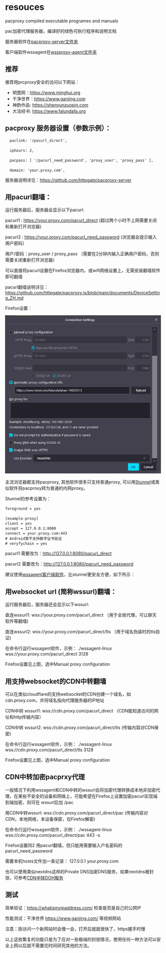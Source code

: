# resouces

pacproxy compiled executable programes and manuals

pac加密代理服务器，编译好的绿色可执行程序和说明文档

服务器软件在[pacproxy-server文件夹](pacproxy-server)

客户端软件wssagent在[wssproxy-agent文件夹](wssproxy-agent)


## 推荐

推荐用prcproxy安全的访问以下网站：
* 明慧网：https://www.minghui.org
* 干净世界：https://www.ganjing.com
* 神韵作品: https://shenyunzuopin.com
* 大法经书: https://www.falundafa.org


## pacproxy 服务器设置（参数示例）：

```
  paclink: '/pacurl_direct',

  iphours: 2,
  
  pacpass: [ '/pacurl_need_password', 'proxy_user', 'proxy_pass' ],
  
  domain: 'your.proxy.com',
```
服务器说明详见：https://github.com/httpgate/pacproxy-server


## 用pacurl翻墙：

运行服务器后，服务器会显示以下pacurl:

pacurl1 :  https://your.proxy.com/pacurl_direct         (超过两个小时不上网需要关闭和重新打开浏览器)

pacurl2 :  https://your.proxy.com/pacurl_need_password  (浏览器会提示输入用户密码）

   用户/密码：proxy_user / proxy_pass  （需要在2分钟内输入正确用户密码，否则需要关闭重新打开浏览器）

可以直接将pacurl设置在Firefox浏览器内，或wifi网络设置上，无需安装翻墙软件即可翻墙

pacurl翻墙说明详见： https://github.com/httpgate/pacproxy.js/blob/main/documents/DeviceSetting_ZH.md

Firefox设置：

![Firefox设置图](Firefox.JPG)

主流浏览器都支持pacproxy, 其他软件很多只支持普通proxy, 可以用[Stunnel](https://www.stunnel.org/)或类似软件将pacproxy转为普通的内网proxy。

Stunnel的参考设置为：

```
foreground = yes

[example-proxy]
client = yes
accept = 127.0.0.1:8080
connect = your.proxy.com:443
# Android暂不支持数字证书验证
# veryfychain = yes
```
pacurl1 需要改为：http://127.0.0.1:8080/pacurl_direct

pacurl2 需要改为：http://127.0.0.1:8080/pacurl_need_password

建议使用[wssagent客户端软件](https://github.com/httpgate/wssproxy-agent)，比stunnel更安全方便，如下所示：

## 用websocket url (简称wssurl)翻墙：

运行服务器后，服务器还会显示以下wssurl:

直连wssurl1:  wss://your.proxy.com/pacurl_direct   （用于全局代理，可让聊天软件等翻墙)

直连wssurl2:  wss://your.proxy.com/pacurl_direct/tls  （用于域名伪装时的tls验证)

在命令行运行wssagent软件，示例： ./wssagent-linux  wss://your.proxy.com/pacurl_direct  3128

Firefox设置见上图，选中Manual proxy configuration


## 用支持websocket的CDN中转翻墙

可以在类似cloudflare的支持websocket的CDN创建一个域名，如cdn.proxy.com，并将域名指向代理服务器的IP地址

CDN中转 wssurl1:   wss://cdn.proxy.com/pacurl_direct   （CDN能知道访问的网址和http传输内容）

CDN中转 wssurl2:   wss://cdn.proxy.com/pacurl_direct/tls   (传输内容对CDN保密)

在命令行运行wssagent软件，示例： ./wssagent-linux  wss://cdn.proxy.com/pacurl_direct/tls  3128

Firefox设置见上图，选中Manual proxy configuration


## CDN中转加密pacprxy代理

一般情况下利用wssagent和CDN中转的wssurl会将加密代理转换成本地非加密代理，在某些不安全的设备和网络上，可能希望在Firefox上设置加密pacurl实现端到端加密，则可在 wssurl后加 /pac

用CDN中转wssurl: wss://cdn.proxy.com/pacurl_direct/pac   (传输内容对CDN，本地网络，本设备保密，仅Firefox解密)

在命令行运行wssagent软件，示例： ./wssagent-linux  wss://cdn.proxy.com/pacurl_direct/pac  443  -s

Firefox设置同2 用pacurl翻墙，但只能用需要输入户名密码的pacurl_need_password

需要本机hosts文件加一条记录： 127.0.0.1  your.proxy.com

也可以使用类似nextdns这样的Private DNS加密DNS服务，如果nextdns被封锁，可参考[CDN中转DOH服务](https://github.com/httpgate/wssproxy-agent/blob/main/CDN_PROXY_DOH.md)

## 测试

简单验证：https://whatismyipaddress.com/   检查是否是自己的公网IP

性能测试：干净世界 https://www.ganjing.com/ 等视频网站

注意：刚访问一个新网站时会慢一会，打开后就就很快了，https握手时慢

以上这些繁复的功能只是为了应对一些极端的封锁情况，使用任何一种方法可以安全上网以后就不需要花时间研究其他的方法。
